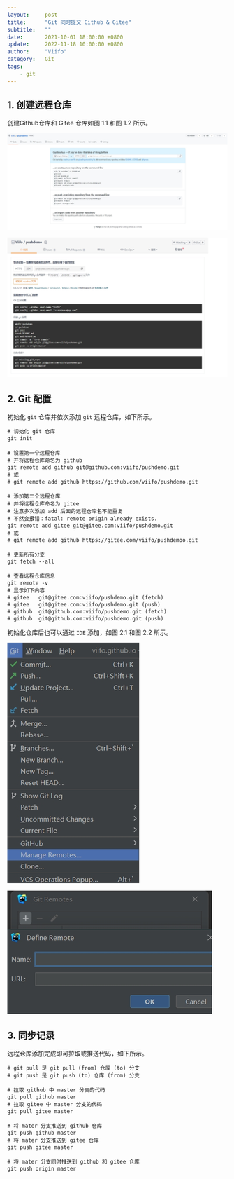 ```yaml
---
layout:     post
title:      "Git 同时提交 Github & Gitee"
subtitle:   ""
date:       2021-10-01 18:00:00 +0800
update:     2022-11-18 10:00:00 +0800
author:     "Viifo"
category:   Git
tags:
    - git
---
```



## 1. 创建远程仓库

创建Github仓库和 Gitee 仓库如图 1.1 和图 1.2 所示。

![图 1.1](/resource/images/git/push2repo_1_1.jpg)

![图 1.2](/resource/images/git/push2repo_1_2.jpg)



## 2. Git 配置

初始化 `git` 仓库并依次添加 `git` 远程仓库，如下所示。

```shell
# 初始化 git 仓库
git init

# 设置第一个远程仓库
# 并将远程仓库命名为 github
git remote add github git@github.com:viifo/pushdemo.git
# 或
# git remote add github https://github.com/viifo/pushdemo.git

# 添加第二个远程仓库
# 并将远程仓库命名为 gitee
# 注意多次添加 add 后面的远程仓库名不能重复
# 不然会报错：fatal: remote origin already exists.
git remote add gitee git@gitee.com:viifo/pushdemo.git
# 或
# git remote add github https://gitee.com/viifo/pushdemoo.git

# 更新所有分支
git fetch --all

# 查看远程仓库信息
git remote -v
# 显示如下内容
# gitee   git@gitee.com:viifo/pushdemo.git (fetch)
# gitee   git@gitee.com:viifo/pushdemo.git (push)
# github  git@github.com:viifo/pushdemo.git (fetch)
# github  git@github.com:viifo/pushdemo.git (push)
```

初始化仓库后也可以通过 `IDE` 添加，如图 2.1 和图 2.2 所示。

![图 2.1](/resource/images/git/push2repo_2_1.png)

![图 2.2](/resource/images/git/push2repo_2_2.png)


## 3. 同步记录

远程仓库添加完成即可拉取或推送代码，如下所示。

```shell
# git pull 是 git pull (from) 仓库 (to) 分支
# git push 是 git push (to) 仓库 (from) 分支

# 拉取 github 中 master 分支的代码
git pull github master
# 拉取 gitee 中 master 分支的代码
git pull gitee master

# 将 mater 分支推送到 github 仓库
git push github master
# 将 mater 分支推送到 gitee 仓库
git push gitee master

# 将 mater 分支同时推送到 github 和 gitee 仓库
git push origin master
```

